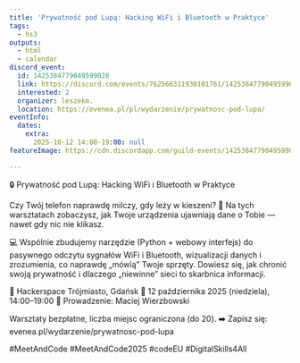 ```yaml
---
title: 'Prywatność pod Lupą: Hacking WiFi i Bluetooth w Praktyce'
tags:
  - hs3
outputs:
  - html
  - calendar
discord_event:
  id: 1425384779049599028
  link: https://discord.com/events/762566311930101761/1425384779049599028
  interested: 2
  organizer: leszekm.
  location: https://evenea.pl/pl/wydarzenie/prywatnosc-pod-lupa/
eventInfo:
  dates:
    extra:
      2025-10-12 14:00-19:00: null
featureImage: https://cdn.discordapp.com/guild-events/1425384779049599028/5599a378f43fe4765d8edad3403ca6df.png?size=1024

---
```


🔒 Prywatność pod Lupą: Hacking WiFi i Bluetooth w Praktyce

Czy Twój telefon naprawdę milczy, gdy leży w kieszeni? 👀
Na tych warsztatach zobaczysz, jak Twoje urządzenia ujawniają dane o Tobie — nawet gdy nic nie klikasz.

💻 Wspólnie zbudujemy narzędzie (Python + webowy interfejs) do pasywnego odczytu sygnałów WiFi i Bluetooth, wizualizacji danych i zrozumienia, co naprawdę „mówią” Twoje sprzęty.
Dowiesz się, jak chronić swoją prywatność i dlaczego „niewinne” sieci to skarbnica informacji.

📍 Hackerspace Trójmiasto, Gdańsk
📅 12 października 2025 (niedziela), 14:00–19:00
👤 Prowadzenie: Maciej Wierzbowski

Warsztaty bezpłatne, liczba miejsc ograniczona (do 20).
➡️ Zapisz się: evenea.pl/wydarzenie/prywatnosc-pod-lupa

#MeetAndCode #MeetAndCode2025 #codeEU #DigitalSkills4All
